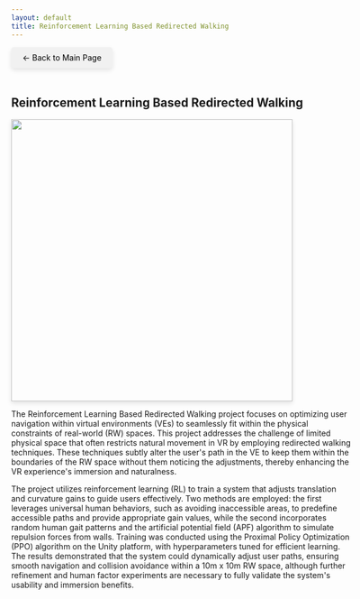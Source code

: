 ```yaml
---
layout: default
title: Reinforcement Learning Based Redirected Walking
---
```

<style>
  .back-button {
    font-size: 1em;
    display: inline-block;
    margin-bottom: 20px;
    text-decoration: none;
    color: #000;
    background-color: #f1f1f1;
    padding: 10px 20px;
    border-radius: 5px;
    box-shadow: 0 4px 8px rgba(0, 0, 0, 0.1);
  }

  .content {
    width: 120%;
  }

  .img-shadow {
    width: 500px; /* Adjust the width as needed */
    height: auto;
    box-shadow: 0 4px 8px rgba(0, 0, 0, 0.1);
  }
</style>


<a href="{{ '/' | relative_url }}" class="back-button">← Back to Main Page</a>

<div class="content">

<h2>Reinforcement Learning Based Redirected Walking</h2>
<img src="{{ '/images/6 gain.gif' | relative_url }}" class="img-shadow">
<p>The Reinforcement Learning Based Redirected Walking project focuses on optimizing user navigation within virtual environments (VEs) to seamlessly fit within the physical constraints of real-world (RW) spaces. This project addresses the challenge of limited physical space that often restricts natural movement in VR by employing redirected walking techniques. These techniques subtly alter the user's path in the VE to keep them within the boundaries of the RW space without them noticing the adjustments, thereby enhancing the VR experience's immersion and naturalness.</p>

<p>The project utilizes reinforcement learning (RL) to train a system that adjusts translation and curvature gains to guide users effectively. Two methods are employed: the first leverages universal human behaviors, such as avoiding inaccessible areas, to predefine accessible paths and provide appropriate gain values, while the second incorporates random human gait patterns and the artificial potential field (APF) algorithm to simulate repulsion forces from walls. Training was conducted using the Proximal Policy Optimization (PPO) algorithm on the Unity platform, with hyperparameters tuned for efficient learning. The results demonstrated that the system could dynamically adjust user paths, ensuring smooth navigation and collision avoidance within a 10m x 10m RW space, although further refinement and human factor experiments are necessary to fully validate the system's usability and immersion benefits.</p>

</div>
